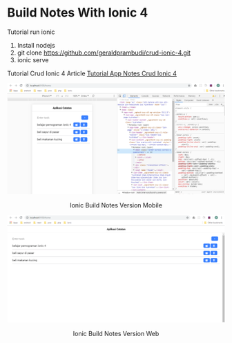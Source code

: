 # Build Notes With Ionic 4

Tutorial run ionic
1. Install nodejs 
2. git clone https://github.com/geraldprambudi/crud-ionic-4.git
3. ionic serve

Tutorial Crud Ionic 4 Article
[Tutorial App Notes Crud Ionic 4 ](https://www.bewoksatukosong.com/2019/08/cara-membuat-crud-menggunakan-ionic-4.html)

![Ionic Build Notes Version Mobile](https://github.com/geraldprambudi/crud-ionic-4/blob/master/screenshot/i1.png "Ionic Build Notes Version Mobile")
<p align="center">
  Ionic Build Notes Version Mobile
</p>

![Ionic Build Notes Version Web](https://github.com/geraldprambudi/crud-ionic-4/blob/master/screenshot/i2.png "Ionic Build Notes Version Web")
<p align="center">
  Ionic Build Notes Version Web
</p>
